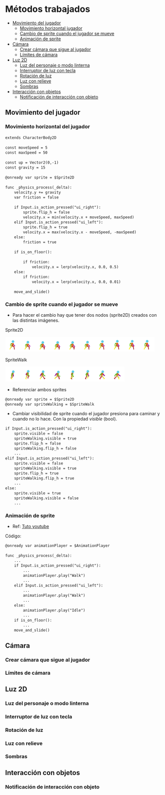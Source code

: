 # Métodos trabajados

* [Movimiento del jugador](#movimiento-del-jugador)
  - [Movimiento horizontal jugador](#movimiento-horizontal-del-jugador)
  - [Cambio de sprite cuando el jugador se mueve](#cambio-de-sprite-cuando-el-jugador-se-mueve)
  - [Animación de sprite](#animación-de-sprite)
* [Cámara](#cámara)
  - [Crear cámara que sigue al jugador](#crear-cámara-que-sigue-al-jugador)
  - [Límites de cámara](#límites-de-cámara)
* [Luz 2D](#luz-2d)
  - [Luz del personaje o modo linterna](#luz-del-personaje-o-modo-linterna)
  - [Interruptor de luz con tecla](#interruptor-de-luz-con-tecla)
  - [Rotación de luz](#rotación-de-luz)
  - [Luz con relieve](#luz-con-relieve)
  - [Sombras](#sombras)
* [Interacción con objetos](#interacción-con-objetos)
  - [Notificación de interacción con objeto](#notificación-de-interacción-con-objeto)



## Movimiento del jugador
### Movimiento horizontal del jugador
```
extends CharacterBody2D

const moveSpeed = 5
const maxSpeed = 50

const up = Vector2(0,-1)
const gravity = 15

@onready var sprite = $Sprite2D

func _physics_process(_delta):
	velocity.y += gravity
	var friction = false

	if Input.is_action_pressed("ui_right"):
		sprite.flip_h = false
		velocity.x = min(velocity.x + moveSpeed, maxSpeed)
	elif Input.is_action_pressed("ui_left"):
		sprite.flip_h = true
		velocity.x = max(velocity.x - moveSpeed, -maxSpeed)
	else:
		friction = true

	if is_on_floor():
			
		if friction:
			velocity.x = lerp(velocity.x, 0.0, 0.5)
	else:
		if friction:
			velocity.x = lerp(velocity.x, 0.0, 0.01)

	move_and_slide()
```

### Cambio de sprite cuando el jugador se mueve
- Para hacer el cambio hay que tener dos nodos (sprite2D) creados con las distintas imágenes.

Sprite2D

![Imágen de Sprite2D](https://github.com/Zhea606/Game-jam-Godot/blob/4b540492c321d15a66206ba76ccfb4ecfc3e0589/tincho/assets/character/Character%20Idle%2048x48.png)

SpriteWalk

![Imágen de SpriteWalk](https://github.com/Zhea606/Game-jam-Godot/blob/4b540492c321d15a66206ba76ccfb4ecfc3e0589/tincho/assets/character/PlayerWalk%2048x48.png)

- Referenciar ambos sprites
```
@onready var sprite = $Sprite2D
@onready var spriteWalking = $SpriteWalk
```
- Cambiar visibilidad de sprite cuando el jugador presiona para caminar y cuando no lo hace. Con la propiedad *visible* (bool).
```
if Input.is_action_pressed("ui_right"):
	sprite.visible = false
	spriteWalking.visible = true
	sprite.flip_h = false
	spriteWalking.flip_h = false
	...
elif Input.is_action_pressed("ui_left"):
	sprite.visible = false
	spriteWalking.visible = true
	sprite.flip_h = true
	spriteWalking.flip_h = true
	...
else:
	sprite.visible = true
	spriteWalking.visible = false
	...
```

### Animación de sprite
- Ref: [Tuto youtube](https://youtu.be/NeUS3Ytjty4?si=dIS_vFYNJOTbO4Ea)

Código:
```
@onready var animationPlayer = $AnimationPlayer

func _physics_process(_delta):
	...
	if Input.is_action_pressed("ui_right"):
		...
		animationPlayer.play("Walk")
		...
	elif Input.is_action_pressed("ui_left"):
		...
		animationPlayer.play("Walk")
		...
	else:
		animationPlayer.play("Idle")
		...
	if is_on_floor():
		...
	move_and_slide()
```
## Cámara

### Crear cámara que sigue al jugador

### Límites de cámara

## Luz 2D

### Luz del personaje o modo linterna

### Interruptor de luz con tecla

### Rotación de luz

### Luz con relieve

### Sombras

## Interacción con objetos

### Notificación de interacción con objeto
